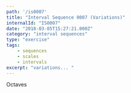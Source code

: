 ```yaml
---
path: '/is0007'
title: "Interval Sequence 0007 (Variations)"
internalId: "IS0007"
date: "2018-03-05T15:27:21.000Z"
category: "interval sequences"
type: "exercise"
tags:
    - sequences
    - scales
    - intervals
excerpt: "variations... "
---
```


Octaves
